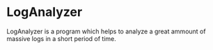 # LogAnalyzer

LogAnalyzer is a program which helps to analyze a great ammount of massive logs in a short period of time.
